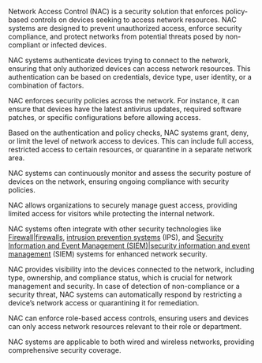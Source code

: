 Network Access Control (NAC) is a security solution that enforces policy-based controls on devices seeking to access network resources. NAC systems are designed to prevent unauthorized access, enforce security compliance, and protect networks from potential threats posed by non-compliant or infected devices. 

NAC systems authenticate devices trying to connect to the network, ensuring that only authorized devices can access network resources. This authentication can be based on credentials, device type, user identity, or a combination of factors.

NAC enforces security policies across the network. For instance, it can ensure that devices have the latest antivirus updates, required software patches, or specific configurations before allowing access.

Based on the authentication and policy checks, NAC systems grant, deny, or limit the level of network access to devices. This can include full access, restricted access to certain resources, or quarantine in a separate network area.

NAC systems can continuously monitor and assess the security posture of devices on the network, ensuring ongoing compliance with security policies.

NAC allows organizations to securely manage guest access, providing limited access for visitors while protecting the internal network.

NAC systems often integrate with other security technologies like [Firewall|firewalls](), [intrusion prevention systems]() (IPS), and [Security Information and Event Management (SIEM)|security information and event management]() (SIEM) systems for enhanced network security.

NAC provides visibility into the devices connected to the network, including type, ownership, and compliance status, which is crucial for network management and security. In case of detection of non-compliance or a security threat, NAC systems can automatically respond by restricting a device’s network access or quarantining it for remediation.

NAC can enforce role-based access controls, ensuring users and devices can only access network resources relevant to their role or department. 

NAC systems are applicable to both wired and wireless networks, providing comprehensive security coverage.